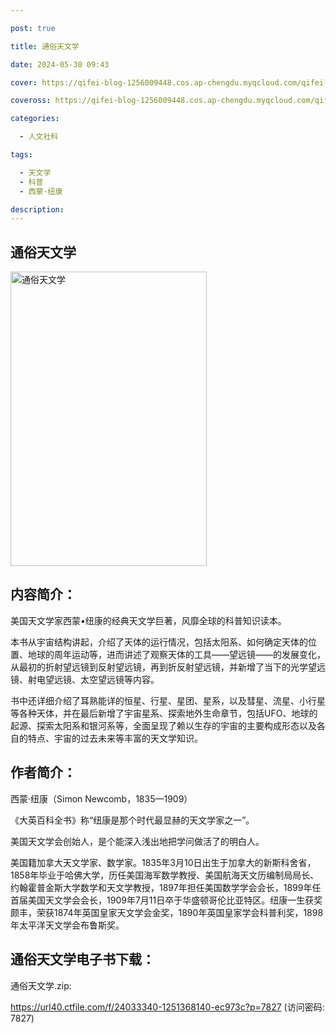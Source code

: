 ```yaml
---

post: true

title: 通俗天文学

date: 2024-05-30 09:43

cover: https://qifei-blog-1256009448.cos.ap-chengdu.myqcloud.com/qifei-blog/64cb81541ddac507ccf79bf5.jpg

coveross: https://qifei-blog-1256009448.cos.ap-chengdu.myqcloud.com/qifei-blog/64cb81541ddac507ccf79bf5.jpg

categories:

  - 人文社科

tags:

  - 天文学
  - 科普
  - 西蒙·纽康

description:
---
```


## 通俗天文学

<img alt="通俗天文学" class="aligncenter loaded" data-was-processed="true" decoding="async" fetchpriority="high" height="471" src="https://qifei-blog-1256009448.cos.ap-chengdu.myqcloud.com/qifei-blog/64cb81541ddac507ccf79bf5.jpg" style="cursor: zoom-in;" width="314"/>

## 内容简介：

美国天文学家西蒙•纽康的经典天文学巨著，风靡全球的科普知识读本。

本书从宇宙结构讲起，介绍了天体的运行情况，包括太阳系、如何确定天体的位置、地球的周年运动等，进而讲述了观察天体的工具——望远镜——的发展变化，从最初的折射望远镜到反射望远镜，再到折反射望远镜，并新增了当下的光学望远镜、射电望远镜、太空望远镜等内容。

书中还详细介绍了耳熟能详的恒星、行星、星团、星系，以及彗星、流星、小行星等各种天体，并在最后新增了宇宙星系、探索地外生命章节，包括UFO、地球的起源、探索太阳系和银河系等，全面呈现了赖以生存的宇宙的主要构成形态以及各自的特点、宇宙的过去未来等丰富的天文学知识。

## 作者简介：

西蒙·纽康（Simon Newcomb，1835—1909）

《大英百科全书》称“纽康是那个时代最显赫的天文学家之一”。

美国天文学会创始人，是个能深入浅出地把学问做活了的明白人。

美国籍加拿大天文学家、数学家。1835年3月10日出生于加拿大的新斯科舍省，1858年毕业于哈佛大学，历任美国海军数学教授、美国航海天文历编制局局长、约翰霍普金斯大学数学和天文学教授，1897年担任美国数学学会会长，1899年任首届美国天文学会会长，1909年7月11日卒于华盛顿哥伦比亚特区。纽康一生获奖颇丰，荣获1874年英国皇家天文学会金奖，1890年英国皇家学会科普利奖，1898年太平洋天文学会布鲁斯奖。

## 通俗天文学电子书下载：

通俗天文学.zip: 

https://url40.ctfile.com/f/24033340-1251368140-ec973c?p=7827 (访问密码: 7827)

